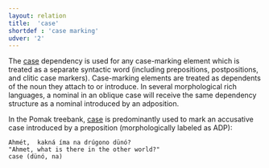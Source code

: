 ```yaml
---
layout: relation
title:  'case'
shortdef : 'case marking'
udver: '2'
---
```



The [case]() dependency is used for any case-marking element which is treated as a separate syntactic word (including prepositions, 
postpositions, and clitic case markers). Case-marking elements are treated as dependents of the noun they attach to or introduce.
In several morphological rich languages, a nominal in an oblique case will receive the same dependency structure as a nominal introduced by an adposition.

In the Pomak treebank, [case]() is predominantly used to mark an accusative case introduced by a preposition (morphologically labeled as ADP):

~~~ sdparse
Ahmét,  kakná íma na drúgono dünó? 
"Ahmet, what is there in the other world?"
case (dünó, na)
~~~
<!-- Interlanguage links updated Po 11. listopadu 2024, 20:10:30 CET -->
